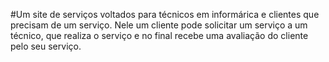 #Um site de serviços voltados para técnicos em informárica e clientes que precisam de um serviço. Nele um cliente pode solicitar um serviço a um técnico, que realiza o serviço e no final recebe uma avaliação do cliente pelo seu serviço.
